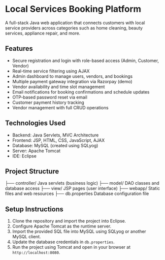 # Local Services Booking Platform

A full-stack Java web application that connects customers with local service providers across categories such as home cleaning, beauty services, appliance repair, and more.

## Features

- Secure registration and login with role-based access (Admin, Customer, Vendor)
- Real-time service filtering using AJAX
- Admin dashboard to manage users, vendors, and bookings
- Multiple payment gateway integration via Razorpay (demo)
- Vendor availability and time slot management
- Email notifications for booking confirmations and schedule updates
- OTP-based password reset via email
- Customer payment history tracking
- Vendor management with full CRUD operations

## Technologies Used

- Backend: Java Servlets, MVC Architecture
- Frontend: JSP, HTML, CSS, JavaScript, AJAX
- Database: MySQL (created using SQLyog)
- Server: Apache Tomcat
- IDE: Eclipse

## Project Structure

├── controller/  Java servlets (business logic)
├── model/  DAO classes and database access
├── view/  JSP pages (user interface)
├── webapp/  Static files and web resources
├── db.properties  Database configuration file


## Setup Instructions

1. Clone the repository and import the project into Eclipse.
2. Configure Apache Tomcat as the runtime server.
3. Import the provided SQL file into MySQL using SQLyog or another MySQL client.
4. Update the database credentials in `db.properties`.
5. Run the project using Tomcat and open in your browser at `http://localhost:8080`.
